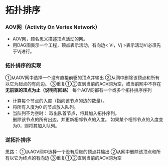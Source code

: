 


# 拓扑排序
### AOV网（Activity On Vertex Network）
- AOV网，顾名思义描述顶点活动的网。
- 用DAG图表示一个工程，顶点表示活动，有向边< Vi，Vj >表示活动Vi必须先于Vj进行。

### 拓扑排序的实现
①从AOV网中选择一个没有直接前驱的顶点并输出
②从网中删除该顶点和所有以它为起点的有向边。
③重复①②直到当前的AOV网为空，或当前网中不存在**无前驱的顶点为止（说明有回路）** 每个AOV网都有一个或多个拓扑排序序列

-   计算每个节点的入度（指向该节点的边的数量）。
-   将所有入度为0 的节点放入队列。
-   当队列不为空时：
    取出队首节点，将其加入拓扑序列。   
    删除该节点的所有出边，并更新相邻节点的入度。
    如果某个相邻节点的入度变为0，则将其加入队列。
    

### 逆拓扑排序
思路：
①从AOV网中选择一个没有后继的顶点并输出
②从网中删除该顶点和所有以它为终点的有向边
③重复①②直到当前的AOV网为空


<!--stackedit_data:
eyJoaXN0b3J5IjpbMTcxNzI5MDg5OSwtMjIyMDAzMTQ1LC0xND
cyMjUxNTYyLDQ4MTQ4ODgwM119
-->